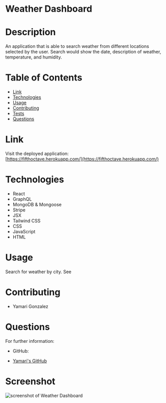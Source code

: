 # Weather Dashboard

# Description

An application that is able to search weather from different locations selected by the user. Search would show the date, description of weather, temperature, and humidity.

# Table of Contents

- [Link](#link)
- [Technologies](#technologies)
- [Usage](#usage)
- [Contributing](#contributing)
- [Tests](#tests)
- [Questions](#questions)

# Link

Visit the deployed application:  
[https://fifthoctave.herokuapp.com/](https://fifthoctave.herokuapp.com/)

# Technologies

- React
- GraphQL
- MongoDB & Mongoose
- Stripe
- JSX
- Tailwind CSS
- CSS
- JavaScript
- HTML

# Usage

Search for weather by city. See

# Contributing

- Yamari Gonzalez

# Questions

For further information:

- GitHub:

- [Yamari's GitHub](https://github.com/yamari93)

# Screenshot

![screenshot of Weather Dashboard](/client/public/images/screenshot.png)
